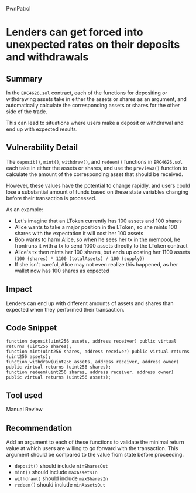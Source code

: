 PwnPatrol
# Lenders can get forced into unexpected rates on their deposits and withdrawals

## Summary

In the `ERC4626.sol` contract, each of the functions for depositing or withdrawing assets take in either the assets or shares as an argument, and automatically calculate the corresponding assets or shares for the other side of the trade.

This can lead to situations where users make a deposit or withdrawal and end up with expected results.

## Vulnerability Detail

The `deposit()`, `mint()`, `withdraw()`, and `redeem()` functions in `ERC4626.sol` each take in either the assets or shares, and use the `previewX()` function to calculate the amount of the corresponding asset that should be received.

However, these values have the potential to change rapidly, and users could lose a substantial amount of funds based on these state variables changing before their transaction is processed.

As an example:
- Let's imagine that an LToken currently has 100 assets and 100 shares
- Alice wants to take a major position in the LToken, so she mints 100 shares with the expectation it will cost her 100 assets
- Bob wants to harm Alice, so when he sees her tx in the mempool, he frontruns it with a tx to send 1000 assets directly to the LToken contract
- Alice's tx then mints her 100 shares, but ends up costing her 1100 assets (`100 (shares) * 1100 (totalAssets) / 100 (supply)`)
- If she isn't careful, Alice may not even realize this happened, as her wallet now has 100 shares as expected

## Impact

Lenders can end up with different amounts of assets and shares than expected when they performed their transaction.

## Code Snippet

```solidity
function deposit(uint256 assets, address receiver) public virtual returns (uint256 shares);
function mint(uint256 shares, address receiver) public virtual returns (uint256 assets);
function withdraw(uint256 assets, address receiver, address owner) public virtual returns (uint256 shares);
function redeem(uint256 shares, address receiver, address owner) public virtual returns (uint256 assets);
```

## Tool used

Manual Review

## Recommendation

Add an argument to each of these functions to validate the minimal return value at which users are willing to go forward with the transaction. This argument should be compared to the value from state before proceeding.

- `deposit()` should include `minSharesOut`
- `mint()` should include `maxAssetsIn`
- `withdraw()` should include `maxSharesIn`
- `redeem()` should include `minAssetsOut`